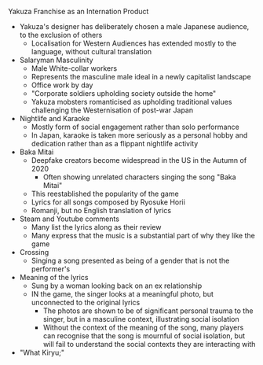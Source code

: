 Yakuza Franchise as an Internation Product

- Yakuza's designer has deliberately chosen a male Japanese audience, to the exclusion of others
	- Localisation for Western Audiences has extended mostly to the language, without cultural translation
- Salaryman Masculinity
	- Male White-collar workers
	- Represents the masculine male ideal in a newly capitalist landscape
	- Office work by day
	- "Corporate soldiers upholding society outside the home"
	- Yakuza mobsters romanticised as upholding traditional values challenging the Westernisation of post-war Japan
- Nightlife and Karaoke
	- Mostly form of social engagement rather than solo performance
	- In Japan, karaoke is taken more seriously as a personal hobby and dedication rather than as a flippant nightlife activity
- Baka Mitai
	- Deepfake creators become widespread in the US in the Autumn of 2020
		- Often showing unrelated characters singing the song "Baka Mitai"
	- This reestablished the popularity of the game 
	- Lyrics for all songs composed by Ryosuke Horii
	- Romanji, but no English translation of lyrics
- Steam and Youtube comments
	- Many list the lyrics along as their review
	- Many express that the music is a substantial part of why they like the game
- Crossing
	- Singing a song presented as being of a gender that is not the performer's
- Meaning of the lyrics
	- Sung by a woman looking back on an ex relationship
	- IN the game, the singer looks at a meaningful photo, but unconnected to the original lyrics
		- The photos are shown to be of significant personal trauma to the singer, but in a masculine context, illustrating social isolation 
		- Without the context of the meaning of the song, many players can recognise that the song is mournful of social isolation, but will fail to understand the social contexts they are interacting with
- "What Kiryu;"